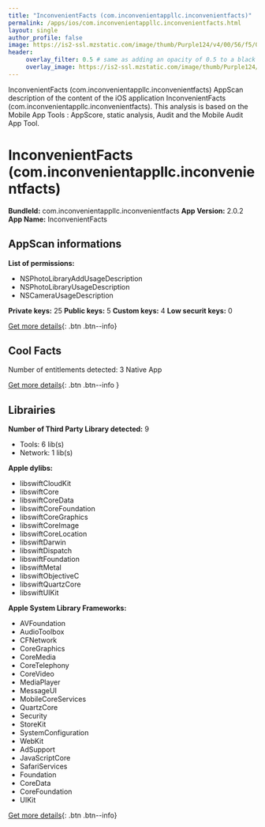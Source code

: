 ```yaml
---
title: "InconvenientFacts (com.inconvenientappllc.inconvenientfacts)"
permalink: /apps/ios/com.inconvenientappllc.inconvenientfacts.html
layout: single
author_profile: false
image: https://is2-ssl.mzstatic.com/image/thumb/Purple124/v4/00/56/f5/0056f534-dc70-2128-2a4b-5480c73ac1aa/AppIcon-0-0-1x_U007emarketing-0-0-0-3-0-0-P3-0-0-0-GLES2_U002c0-512MB-85-220-0-0.png/512x512bb.jpg
header: 
     overlay_filter: 0.5 # same as adding an opacity of 0.5 to a black background
     overlay_image: https://is2-ssl.mzstatic.com/image/thumb/Purple124/v4/00/56/f5/0056f534-dc70-2128-2a4b-5480c73ac1aa/AppIcon-0-0-1x_U007emarketing-0-0-0-3-0-0-P3-0-0-0-GLES2_U002c0-512MB-85-220-0-0.png/512x512bb.jpg
---
```

InconvenientFacts (com.inconvenientappllc.inconvenientfacts) AppScan description of the content of the iOS application InconvenientFacts (com.inconvenientappllc.inconvenientfacts). This analysis is based on the Mobile App Tools : AppScore, static analysis, Audit and the Mobile Audit App Tool.

# InconvenientFacts (com.inconvenientappllc.inconvenientfacts)

**BundleId:** com.inconvenientappllc.inconvenientfacts
**App Version:** 2.0.2
**App Name:** InconvenientFacts


## AppScan informations 

**List of permissions:** 
- NSPhotoLibraryAddUsageDescription
- NSPhotoLibraryUsageDescription
- NSCameraUsageDescription
  
  
**Private keys:** 25
**Public keys:** 5
**Custom keys:** 4
**Low securit keys:** 0
  
[Get more details](/pricing.html){: .btn .btn--info}

## Cool Facts

Number of entitlements detected: 3
Native App
  
[Get more details](/pricing.html){: .btn .btn--info }

## Librairies 
**Number of Third Party Library detected:** 9
- Tools: 6 lib(s)
- Network: 1 lib(s)


**Apple dylibs:**
- libswiftCloudKit
- libswiftCore
- libswiftCoreData
- libswiftCoreFoundation
- libswiftCoreGraphics
- libswiftCoreImage
- libswiftCoreLocation
- libswiftDarwin
- libswiftDispatch
- libswiftFoundation
- libswiftMetal
- libswiftObjectiveC
- libswiftQuartzCore
- libswiftUIKit


**Apple System Library Frameworks:**
- AVFoundation
- AudioToolbox
- CFNetwork
- CoreGraphics
- CoreMedia
- CoreTelephony
- CoreVideo
- MediaPlayer
- MessageUI
- MobileCoreServices
- QuartzCore
- Security
- StoreKit
- SystemConfiguration
- WebKit
- AdSupport
- JavaScriptCore
- SafariServices
- Foundation
- CoreData
- CoreFoundation
- UIKit


  
[Get more details](/pricing.html){: .btn .btn--info}

